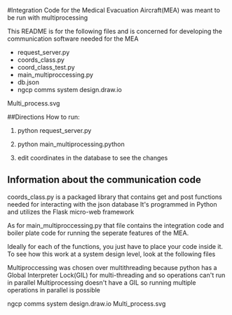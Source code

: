 #Integration Code for the Medical Evacuation Aircraft(MEA) was meant to be run with multiprocessing

This README is for the following files and is concerned for developing the communication software needed for the MEA
- request_server.py
- coords_class.py
- coord_class_test.py
- main_multiproccessing.py
- db.json
- ngcp comms system design.draw.io

Multi_process.svg

##Directions
How to run:
1. python request_server.py
2. python main_multiprocessing.python

3. edit coordinates in the database to see the changes


## Information about the communication code
coords_class.py is a packaged library that contains get and post functions needed for interacting with the json database
It's programmed in Python and utilizes the Flask micro-web framework

As for main_multiproccessing.py
that file contains the integration code and boiler plate code for running the seperate features of the MEA.

Ideally for each of the functions, you just have to place your code inside it. To see how this work at a system design level,
look at the following files

Multiproccessing was chosen over multithreading because python has a Global Interpreter Lock(GIL) for multi-threading and so operations can't run in parallel
Multiprocessing doesn't have a GIL so running multiple operations in parallel is possible

ngcp comms system design.draw.io
Multi_process.svg

